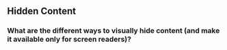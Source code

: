 
## Hidden Content

### What are the different ways to visually hide content (and make it available only for screen readers)?
